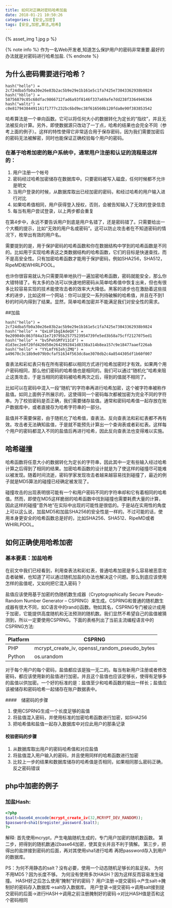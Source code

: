 ```yaml
---
title: 如何对正确对密码哈希加盐
date: 2018-01-21 10:50:26
categories: [安全,加密]
tags: [安全,加密,算法,哈希]
---
```


{% asset_img 1.jpg  p %}



{% note info %} 作为一名Web开发者,知道怎么保护用户的密码非常重要.最好的办法就是对密码进行哈希加盐.  {% endnote %}

<!-- more -->
## 为什么密码需要进行哈希？

```shell
hash("hello") = 2cf24dba5fb0a30e26e83b2ac5b9e29e1b161e5c1fa7425e73043362938b9824
hash("hbllo") = 58756879c05c68dfac9866712fad6a93f8146f337a69afe7dd238f3364946366
hash("waltz") = c0e81794384491161f1777c232bc6bd9ec38f616560b120fda8e90f383853542
```

哈希算法是一个单向函数。它可以将任何大小的数据转化为定长的“指纹”，并且无法被反向计算。另外，即使数据源只改动了一丁点，哈希的结果也会完全不同（参考上面的例子）。这样的特性使得它非常适合用于保存密码，因为我们需要加密后的密码无法被解密，同时也能保证正确校验每个用户的密码。


### 在基于哈希加密的账户系统中，通常用户注册和认证的流程是这样的：

1. 用户注册一个帐号
2. 密码经过哈希加密储存在数据库中。只要密码被写入磁盘，任何时候都不允许是明文
3. 当用户登录的时候，从数据库取出已经加密的密码，和经过哈希的用户输入进行对比
4. 如果哈希值相同，用户获得登入授权，否则，会被告知输入了无效的登录信息
5. 每当有用户尝试登录，以上两步都会重复

在第4步中，永远不要告诉用户到底是用户名错了，还是密码错了。只需要给出一个大概的提示，比如“无效的用户名或密码”。这可以防止攻击者在不知道密码的情况下，枚举出有效的用户名。

需要提到的是，用于保护密码的哈希函数和你在数据结构中学到的哈希函数是不同的。比如用于实现哈希表这之类数据结构的哈希函数，它们的目标是快速查找，而不是高安全性。只有加密哈希函数才能用于保护密码，例如SHA256，SHA512，RipeMD和WHIRLPOOL。

也许你很容易就认为只需要简单地执行一遍加密哈希函数，密码就能安全，那么你大错特错了。有太多的办法可以快速地把密码从简单哈希值中恢复出来，但也有很多比较容易实现的技术能使攻击者的效率大大降低。黑客的进步也在激励着这些技术的进步，比如这样一个网站：你可以提交一系列待破解的哈希值，并且在不到1秒的时间内得到了结果。显然，简单哈希加密并不能满足我们对安全性的需求。

##加盐 

```shell
hash("hello") = 2cf24dba5fb0a30e26e83b2ac5b9e29e1b161e5c1fa7425e73043362938b9824
hash("hello" + "QxLUF1bgIAdeQX") = 9e209040c863f84a31e719795b2577523954739fe5ed3b58a75cff2127075ed1
hash("hello" + "bv5PehSMfV11Cd") = d1d3ec2e6f20fd420d50e2642992841d8338a314b8ea157c9e18477aaef226ab
hash("hello" + "YYLmfY6IehjZMQ") = a49670c3c18b9e079b9cfaf51634f563dc8ae3070db2c4a8544305df1b60f007
```

查表法和彩虹表只有在所有密码都以相同方式进行哈希加密时才有效。如果两个用户密码相同，那么他们密码的哈希值也是相同的。我们可以通过“随机化”哈希来阻止这类攻击，于是当相同的密码被哈希两次之后，得到的值就不相同了。

比如可以在密码中混入一段“随机”的字符串再进行哈希加密，这个被字符串被称作盐值。如同上面例子所展示的，这使得同一个密码每次都被加密为完全不同的字符串。为了校验密码是否正确，我们需要储存盐值。通常和密码哈希值一起存放在账户数据库中，或者直接存为哈希字符串的一部分。

盐值并不需要保密，由于随机化了哈希值，查表法、反向查表法和彩虹表都不再有效。攻击者无法确知盐值，于是就不能预先计算出一个查询表或者彩虹表。这样每个用户的密码都混入不同的盐值后再进行哈希，因此反向查表法也变得难以实施。


## 哈希碰撞

哈希函数将任意大小的数据转化为定长的字符串，因此其中一定有些输入经过哈希计算之后得到了相同的结果。加密哈希函数的设计就是为了使这样的碰撞尽可能难以被发现。随着时间流逝，密码学家发现攻击者越来越容易找到碰撞了，最近的例子就是MD5算法的碰撞已经确定被发现了。

碰撞攻击的出现表明很可能有一个和用户密码不同的字符串却和它有着相同的哈希值。然而，即使在MD5这样脆弱的哈希函数中找到碰撞也需要耗费大量的计算，因此这样的碰撞“意外地”在实际中出现的可能性是很低的。于是站在实用性的角度上可以这么说，加盐MD5和加盐SHA256的安全性是一样的。不过可能的话，使用本身更安全的哈希函数总是好的，比如SHA256、SHA512、RipeMD或者WHIRLPOOL。


## 如何正确使用哈希加密

### 基本要素：加盐哈希

在前文中我们已经看到，利用查表法和彩虹表，普通哈希加密是多么容易被恶意攻击者破解，也知道了可以通过随机加盐的办法也解决这个问题。那么到底应该使用怎样的盐值呢，又如何把它混入密码？

盐值应该使用基于加密的伪随机数生成器（Cryptographically Secure Pseudo-Random Number Generator – CSPRNG）来生成。CSPRNG和普通的随机数生成器有很大不同，如C语言中的rand()函数。物如其名，CSPRNG专门被设计成用于加密，它能提供高度随机和无法预测的随机数。我们显然不希望自己的盐值被猜测到，所以一定要使用CSPRNG。下面的表格列出了当前主流编程语言中的CSPRNG方法:

Platform | CSPRNG 
----|------
PHP | mcrypt_create_iv, openssl_random_pseudo_bytes
Python | os.urandom  

对于每个用户的每个密码，盐值都应该是独一无二的。每当有新用户注册或者修改密码，都应该使用新的盐值进行加密。并且这个盐值也应该足够长，使得有足够多的盐值以供加密。一个好的标准的是：盐值至少和哈希函数的输出一样长；盐值应该被储存和密码哈希一起储存在账户数据表中。


####　储密码的步骤

1. 使用CSPRNG生成一个长度足够的盐值
2. 将盐值混入密码，并使用标准的加密哈希函数进行加密，如SHA256
3. 把哈希值和盐值一起存入数据库中对应此用户的那条记录


#### 校验密码的步骤

1. 从数据库取出用户的密码哈希值和对应盐值
2. 将盐值混入用户输入的密码，并且使用同样的哈希函数进行加密
3. 比较上一步的结果和数据库储存的哈希值是否相同，如果相同那么密码正确，反之密码错误


## php中加密的例子

### 加盐Hash:

```php
<?php
$salt=base64_encode(mcrypt_create_iv(32,MCRYPT_DEV_RANDOM));  
$password=sha1($register_password.$salt);  
?>
```

解释:
首先使用mcrypt，产生电脑随机生成的，专门用户加密的随机数函数。
第二步，把得到的随机数通过base64加密，使其变长并且不利于猜解。
第三步，把得出的盐拼接到密码的后面，再对其使用sha1进行哈希
再把password存入到用户的数据库。

PS：为何不用静态的salt？没有必要，使用一个动态随机足够长的盐足矣。
为何不用MD5？因为长度不够。
为何没有使用多次HASH？因为这样反而容易发生碰撞。
HASH好之后怎么使用“腌制”好的密码？
用户注册->提交密码->产生salt->腌制好的密码存入数据库->salt存入数据库。
用户登录->提交密码->调用salt接到提交密码的后面->进行HASH->调用之前注册腌制好的密码->对比HASH值是否和这个密码相同
